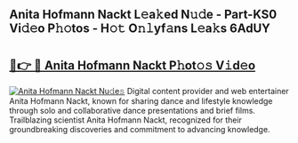 ## Anita Hofmann Nackt L𝚎a𝚔ed N𝚞𝚍e - Part-KS0 Vi𝚍𝚎o P𝚑𝚘tos - H𝚘𝚝 O𝚗𝚕yf𝚊ns L𝚎a𝚔s 6AdUY

# <h2><a href="http://kf76gl.oniu.top/?m=Anita+Hofmann+Nackt">🔗👉 🔴 Anita Hofmann Nackt P𝚑ot𝚘𝚜 V𝚒d𝚎o</a></h2>

[![Anita Hofmann Nackt Nu𝚍e𝚜](https://i.imgur.com/0qMVB7G.gif)](http://kf76gl.oniu.top/?m=Anita+Hofmann+Nackt)
Digital content provider and web entertainer Anita Hofmann Nackt, known for sharing dance and lifestyle knowledge through solo and collaborative dance presentations and brief films. Trailblazing scientist Anita Hofmann Nackt, recognized for their groundbreaking discoveries and commitment to advancing knowledge.  
